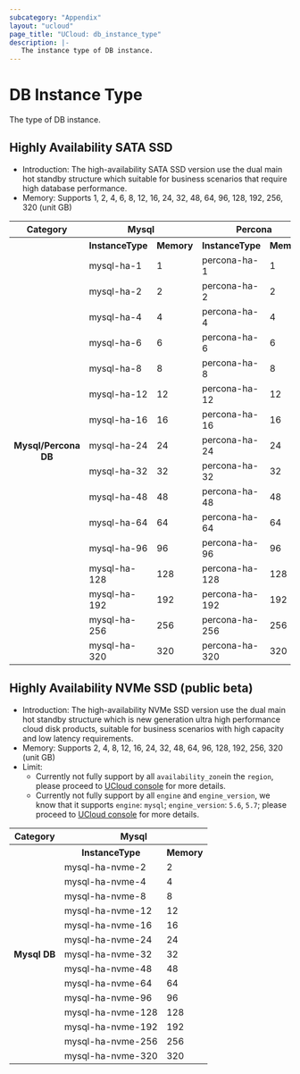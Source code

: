 ```yaml
---
subcategory: "Appendix"
layout: "ucloud"
page_title: "UCloud: db_instance_type"
description: |-
   The instance type of DB instance.
---
```


# DB Instance Type

The type of DB instance.

## Highly Availability SATA SSD

- Introduction: The high-availability SATA SSD version use the dual main hot standby structure which suitable for business scenarios that require high database performance.
- Memory: Supports 1, 2, 4, 6, 8, 12, 16, 24, 32, 48, 64, 96, 128, 192, 256, 320 (unit GB)

<table><tr><th colspan="1">Category</th><th colspan="2">Mysql</th><th colspan="2">Percona</th></tr><tr><th rowspan="18">Mysql/Percona DB</th><th>InstanceType</th><th>Memory</th><th>InstanceType</th><th>Memory</th></tr><tr><td>mysql-ha-1</td><td>1</td><td>percona-ha-1</td><td>1</td> </tr><tr><td>mysql-ha-2</td><td>2</td><td>percona-ha-2</td><td>2</td> </tr><tr><td>mysql-ha-4</td><td>4</td><td>percona-ha-4</td><td>4</td> </tr><tr><td>mysql-ha-6</td><td>6</td><td>percona-ha-6</td><td>6</td> </tr><tr><td>mysql-ha-8</td><td>8</td><td>percona-ha-8</td><td>8</td> </tr><tr><td>mysql-ha-12</td><td>12</td><td>percona-ha-12</td><td>12</td> </tr><tr><td>mysql-ha-16</td><td>16</td><td>percona-ha-16</td><td>16</td> </tr><tr><td>mysql-ha-24</td><td>24</td><td>percona-ha-24</td><td>24</td> </tr><tr><td>mysql-ha-32</td><td>32</td><td>percona-ha-32</td><td>32</td> </tr><tr><td>mysql-ha-48</td><td>48</td><td>percona-ha-48</td><td>48</td> </tr><tr><td>mysql-ha-64</td><td>64</td><td>percona-ha-64</td><td>64</td> </tr><tr><td>mysql-ha-96</td><td>96</td><td>percona-ha-96</td><td>96</td> </tr><tr><td>mysql-ha-128</td><td>128</td><td>percona-ha-128</td><td>128</td> </tr><tr><td>mysql-ha-192</td><td>192</td><td>percona-ha-192</td><td>192</td> </tr><tr><td>mysql-ha-256</td><td>256</td><td>percona-ha-256</td><td>256</td> </tr><tr><td>mysql-ha-320</td><td>320</td><td>percona-ha-320</td><td>320</td> </tr></table>

## Highly Availability NVMe SSD (public beta)

- Introduction: The high-availability NVMe SSD version use the dual main hot standby structure which is new generation ultra high performance cloud disk products, suitable for business scenarios with high capacity and low latency requirements.
- Memory: Supports 2, 4, 8, 12, 16, 24, 32, 48, 64, 96, 128, 192, 256, 320 (unit GB)
- Limit: 
    - Currently not fully support by all `availability_zone`in the `region`, please proceed to [UCloud console](https://console.ucloud.cn/uhost/uhost/create) for more details.
    - Currently not fully support by all `engine` and `engine_version`, we know that it supports `engine`: `mysql`; `engine_version`: `5.6`, `5.7`; please proceed to [UCloud console](https://console.ucloud.cn/uhost/uhost/create) for more details.
    

<table><tr> <th colspan="1">Category</th> <th colspan="2">Mysql</th></tr><tr> <th rowspan="16">Mysql DB</th> <th>InstanceType</th> <th>Memory</th></tr><tr> <td>mysql-ha-nvme-2</td> <td>2</td></tr><tr> <td>mysql-ha-nvme-4</td> <td>4</td></tr><tr> <td>mysql-ha-nvme-8</td> <td>8</td></tr><tr> <td>mysql-ha-nvme-12</td> <td>12</td></tr><tr> <td>mysql-ha-nvme-16</td> <td>16</td></tr><tr> <td>mysql-ha-nvme-24</td> <td>24</td></tr><tr> <td>mysql-ha-nvme-32</td> <td>32</td></tr><tr> <td>mysql-ha-nvme-48</td> <td>48</td></tr><tr> <td>mysql-ha-nvme-64</td> <td>64</td></tr><tr> <td>mysql-ha-nvme-96</td> <td>96</td></tr><tr> <td>mysql-ha-nvme-128</td> <td>128</td></tr><tr> <td>mysql-ha-nvme-192</td> <td>192</td></tr><tr> <td>mysql-ha-nvme-256</td> <td>256</td></tr><tr> <td>mysql-ha-nvme-320</td> <td>320</td></tr></table>